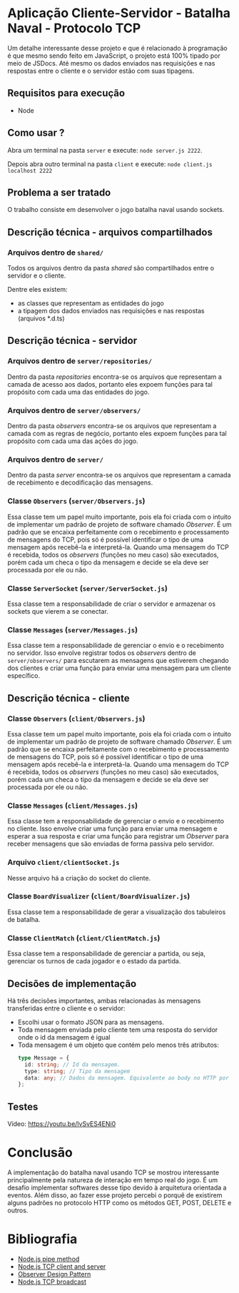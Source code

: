 # Aplicação Cliente-Servidor - Batalha Naval - Protocolo TCP

Um detalhe interessante desse projeto e que é relacionado à programação é que mesmo sendo feito em JavaScript, o projeto está 100% tipado por meio de JSDocs. Até mesmo os dados enviados nas requisições e nas respostas entre o cliente e o servidor estão com suas tipagens.

## Requisitos para execução

- Node

## Como usar ?

Abra um terminal na pasta `server` e execute: `node server.js 2222`.

Depois abra outro terminal na pasta `client` e execute: `node client.js localhost 2222`

## Problema a ser tratado

O trabalho consiste em desenvolver o jogo batalha naval usando sockets.

## Descrição técnica - arquivos compartilhados

### Arquivos dentro de `shared/`

Todos os arquivos dentro da pasta _shared_ são compartilhados entre o servidor e o cliente.

Dentre eles existem:

- as classes que representam as entidades do jogo
- a tipagem dos dados enviados nas requisições e nas respostas (arquivos \*.d.ts)

## Descrição técnica - servidor

### Arquivos dentro de `server/repositories/`

Dentro da pasta _repositories_ encontra-se os arquivos que representam a camada de acesso aos dados, portanto eles expoem funções para tal propósito com cada uma das entidades do jogo.

### Arquivos dentro de `server/observers/`

Dentro da pasta _observers_ encontra-se os arquivos que representam a camada com as regras de negócio, portanto eles expoem funções para tal propósito com cada uma das ações do jogo.

### Arquivos dentro de `server/`

Dentro da pasta _server_ encontra-se os arquivos que representam a camada de recebimento e decodificação das mensagens.

### Classe `Observers` (`server/Observers.js`)

Essa classe tem um papel muito importante, pois ela foi criada com o intuito de implementar um padrão de projeto de software chamado _Observer_. É um padrão que se encaixa perfeitamente com o recebimento e processamento de mensagens do TCP, pois só é possível identificar o tipo de uma mensagem após recebê-la e interpretá-la. Quando uma mensagem do TCP é recebida, todos os _observers_ (funções no meu caso) são executados, porém cada um checa o tipo da mensagem e decide se ela deve ser processada por ele ou não.

### Classe `ServerSocket` (`server/ServerSocket.js`)

Essa classe tem a responsabilidade de criar o servidor e armazenar os sockets que vierem a se conectar.

### Classe `Messages` (`server/Messages.js`)

Essa classe tem a responsabilidade de gerenciar o envio e o recebimento no servidor. Isso envolve registrar todos os _observers_ dentro de `server/observers/` para escutarem as mensagens que estiverem chegando dos clientes e criar uma função para enviar uma mensagem para um cliente específico.

## Descrição técnica - cliente

### Classe `Observers` (`client/Observers.js`)

Essa classe tem um papel muito importante, pois ela foi criada com o intuito de implementar um padrão de projeto de software chamado _Observer_. É um padrão que se encaixa perfeitamente com o recebimento e processamento de mensagens do TCP, pois só é possível identificar o tipo de uma mensagem após recebê-la e interpretá-la. Quando uma mensagem do TCP é recebida, todos os _observers_ (funções no meu caso) são executados, porém cada um checa o tipo da mensagem e decide se ela deve ser processada por ele ou não.

### Classe `Messages` (`client/Messages.js`)

Essa classe tem a responsabilidade de gerenciar o envio e o recebimento no cliente. Isso envolve criar uma função para enviar uma mensagem e esperar a sua resposta e criar uma função para registrar um _Observer_ para receber mensagens que são enviadas de forma passiva pelo servidor.

### Arquivo `client/clientSocket.js`

Nesse arquivo há a criação do socket do cliente.

### Classe `BoardVisualizer` (`client/BoardVisualizer.js`)

Essa classe tem a responsabilidade de gerar a visualização dos tabuleiros de batalha.

### Classe `ClientMatch` (`client/ClientMatch.js`)

Essa classe tem a responsabilidade de gerenciar a partida, ou seja, gerenciar os turnos de cada jogador e o estado da partida.

## Decisões de implementação

Há três decisões importantes, ambas relacionadas às mensagens transferidas entre o cliente e o servidor:

- Escolhi usar o formato JSON para as mensagens.
- Toda mensagem enviada pelo cliente tem uma resposta do servidor onde o id da mensagem é igual
- Toda mensagem é um objeto que contém pelo menos três atributos:
  ```ts
  type Message = {
    id: string; // Id da mensagem.
    type: string; // Tipo da mensagem
    data: any; // Dados da mensagem. Equivalente ao body no HTTP por exemplo.
  };
  ```

## Testes

Vídeo: https://youtu.be/lvSvES4ENi0

# Conclusão

A implementação do batalha naval usando TCP se mostrou interessante principalmente pela natureza de interação em tempo real do jogo. É um desafio implementar softwares desse tipo devido à arquitetura orientada a eventos. Além disso, ao fazer esse projeto percebi o porquê de existirem alguns padrões no protocolo HTTP como os métodos GET, POST, DELETE e outros.

# Bibliografia

- [Node.js pipe method](https://stackoverflow.com/questions/20085513/using-pipe-in-node-js-net)
- [Node.js TCP client and server](https://gist.github.com/tedmiston/5935757)
- [Observer Design Pattern](https://gameprogrammingpatterns.com/observer.html)
- [Node.js TCP broadcast](https://gist.github.com/bitbandi/1c83ea416e0b6429a374)
